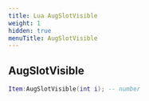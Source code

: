 ```yaml
---
title: Lua AugSlotVisible
weight: 1
hidden: true
menuTitle: AugSlotVisible
---
```

## AugSlotVisible
```lua
Item:AugSlotVisible(int i); -- number
```